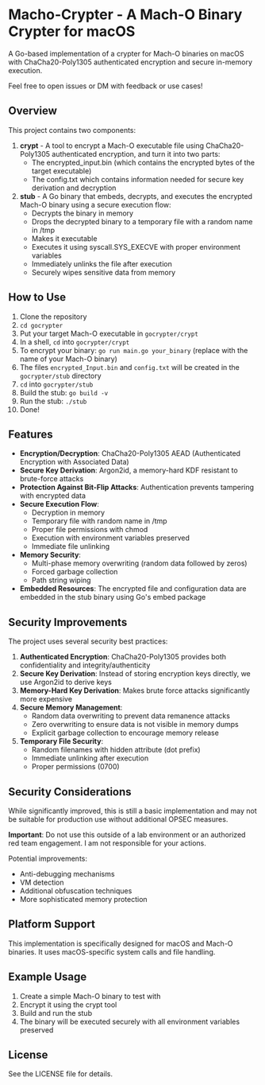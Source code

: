 # Macho-Crypter - A Mach-O Binary Crypter for macOS

A Go-based implementation of a crypter for Mach-O binaries on macOS with ChaCha20-Poly1305 authenticated encryption and secure in-memory execution.

Feel free to open issues or DM with feedback or use cases!

## Overview
This project contains two components:

1. **crypt** - A tool to encrypt a Mach-O executable file using ChaCha20-Poly1305 authenticated encryption, and turn it into two parts:
    - The encrypted_input.bin (which contains the encrypted bytes of the target executable)
    - The config.txt which contains information needed for secure key derivation and decryption
2. **stub** - A Go binary that embeds, decrypts, and executes the encrypted Mach-O binary using a secure execution flow:
    - Decrypts the binary in memory
    - Drops the decrypted binary to a temporary file with a random name in /tmp
    - Makes it executable
    - Executes it using syscall.SYS_EXECVE with proper environment variables
    - Immediately unlinks the file after execution
    - Securely wipes sensitive data from memory


## How to Use
1. Clone the repository
2. `cd gocrypter`
3. Put your target Mach-O executable in `gocrypter/crypt`
4. In a shell, `cd` into `gocrypter/crypt`
5. To encrypt your binary: `go run main.go your_binary` (replace with the name of your Mach-O binary)
6. The files `encrypted_Input.bin` and `config.txt` will be created in the `gocrypter/stub` directory
7. `cd` into `gocrypter/stub`
8. Build the stub: `go build -v`
9. Run the stub: `./stub`
10. Done!

## Features

- **Encryption/Decryption**: ChaCha20-Poly1305 AEAD (Authenticated Encryption with Associated Data)
- **Secure Key Derivation**: Argon2id, a memory-hard KDF resistant to brute-force attacks
- **Protection Against Bit-Flip Attacks**: Authentication prevents tampering with encrypted data
- **Secure Execution Flow**:
  - Decryption in memory
  - Temporary file with random name in /tmp
  - Proper file permissions with chmod
  - Execution with environment variables preserved
  - Immediate file unlinking
- **Memory Security**:
  - Multi-phase memory overwriting (random data followed by zeros)
  - Forced garbage collection
  - Path string wiping
- **Embedded Resources**: The encrypted file and configuration data are embedded in the stub binary using Go's embed package

## Security Improvements

The project uses several security best practices:

1. **Authenticated Encryption**: ChaCha20-Poly1305 provides both confidentiality and integrity/authenticity
2. **Secure Key Derivation**: Instead of storing encryption keys directly, we use Argon2id to derive keys
3. **Memory-Hard Key Derivation**: Makes brute force attacks significantly more expensive
4. **Secure Memory Management**:
   - Random data overwriting to prevent data remanence attacks
   - Zero overwriting to ensure data is not visible in memory dumps
   - Explicit garbage collection to encourage memory release
5. **Temporary File Security**:
   - Random filenames with hidden attribute (dot prefix)
   - Immediate unlinking after execution
   - Proper permissions (0700)

## Security Considerations

While significantly improved, this is still a basic implementation and may not be suitable for production use without additional OPSEC measures.

**Important**: Do not use this outside of a lab environment or an authorized red team engagement. I am not responsible for your actions.

Potential improvements:
- Anti-debugging mechanisms
- VM detection
- Additional obfuscation techniques
- More sophisticated memory protection
## Platform Support

This implementation is specifically designed for macOS and Mach-O binaries. It uses macOS-specific system calls and file handling.

## Example Usage

1. Create a simple Mach-O binary to test with
2. Encrypt it using the crypt tool
3. Build and run the stub
4. The binary will be executed securely with all environment variables preserved

## License

See the LICENSE file for details.
